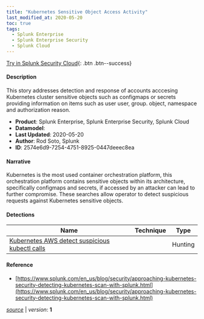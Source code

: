 ```yaml
---
title: "Kubernetes Sensitive Object Access Activity"
last_modified_at: 2020-05-20
toc: true
tags:
  - Splunk Enterprise
  - Splunk Enterprise Security
  - Splunk Cloud
---
```


[Try in Splunk Security Cloud](https://www.splunk.com/en_us/cyber-security.html){: .btn .btn--success}

#### Description

This story addresses detection and response of accounts acccesing Kubernetes cluster sensitive objects such as configmaps or secrets providing information on items such as user user, group. object, namespace and authorization reason.

- **Product**: Splunk Enterprise, Splunk Enterprise Security, Splunk Cloud
- **Datamodel**: 
- **Last Updated**: 2020-05-20
- **Author**: Rod Soto, Splunk
- **ID**: 2574e6d9-7254-4751-8925-0447deeec8ea

#### Narrative

Kubernetes is the most used container orchestration platform, this orchestration platform contains sensitive objects within its architecture, specifically configmaps and secrets, if accessed by an attacker can lead to further compromise. These searches allow operator to detect suspicious requests against Kubernetes sensitive objects.

#### Detections

| Name        | Technique   | Type         |
| ----------- | ----------- |--------------|
| [Kubernetes AWS detect suspicious kubectl calls](/cloud/kubernetes_aws_detect_suspicious_kubectl_calls/) |  | Hunting |

#### Reference

* [https://www.splunk.com/en_us/blog/security/approaching-kubernetes-security-detecting-kubernetes-scan-with-splunk.html](https://www.splunk.com/en_us/blog/security/approaching-kubernetes-security-detecting-kubernetes-scan-with-splunk.html)



[*source*](https://github.com/splunk/security_content/tree/develop/stories/kubernetes_sensitive_object_access_activity.yml) \| *version*: **1**
